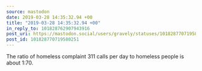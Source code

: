```yaml
---
source: mastodon
date: 2019-03-28 14:35:32.94 +00
title: "2019-03-28 14:35:32.94 +00"
in_reply_to: 101828762907943916
post_uri: https://mastodon.social/users/gravely/statuses/101828770719580251
post_id: 101828770719580251
---
```

The ratio of homeless complaint 311 calls per day to homeless people is about 1:70.


